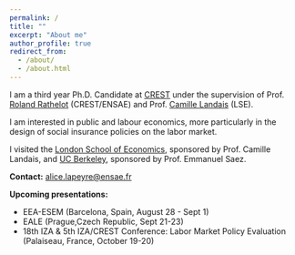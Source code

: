 ```yaml
---
permalink: /
title: ""
excerpt: "About me"
author_profile: true
redirect_from: 
  - /about/
  - /about.html
---
```


I am a third year Ph.D. Candidate at [CREST](https://crest.science) under the supervision of Prof. [Roland Rathelot](http://rolandrathelot.com) (CREST/ENSAE) and Prof. [Camille Landais](https://econ.lse.ac.uk/staff/clandais/cgi-bin/index.php) (LSE). 

I am interested in public and labour economics, more particularly in the design of social insurance policies on the labor market.
<br />

I visited the [London School of Economics](https://www.lse.ac.uk), sponsored by Prof. Camille Landais, and [UC Berkeley](https://www.econ.berkeley.edu), sponsored by Prof. Emmanuel Saez. 
<br />

**Contact:** [alice.lapeyre@ensae.fr](mailto:alice.lapeyre@ensae.fr) 
<!--- and find my [CV](https://github.com/alicelapeyre/alicelapeyre.github.io/raw/master/files/ALapeyre_CV.pdf) here.--->

**Upcoming presentations:** 
- EEA-ESEM (Barcelona, Spain, August 28 - Sept 1)
- EALE (Prague,Czech Republic, Sept 21-23)
- 18th IZA & 5th IZA/CREST Conference: Labor Market Policy Evaluation (Palaiseau, France, October 19-20)

<!--- Research fields: public and labor economics --->

<!--- References: 
- [Camille Landais](https://econ.lse.ac.uk/staff/clandais/cgi-bin/index.php) (LSE)
- [Roland Rathelot](http://rolandrathelot.com) (CREST/ENSAE) --->
